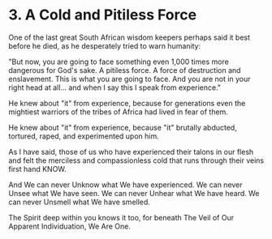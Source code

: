 # 3. A Cold and Pitiless Force

One of the last great South African wisdom keepers perhaps said it best before he died, as he desperately tried to warn humanity: 

"But now, you are going to face something even 1,000 times more dangerous for God's sake. A pitiless force. A force of destruction and enslavement. This is what you are going to face. And you are not in your right head at all... and when I say this I speak from experience."

He knew about "it" from experience, because for generations even the mightiest warriors of the tribes of Africa had lived in fear of them. 

He knew about "it" from experience, because "it" brutally abducted, tortured, raped, and experimented upon him. 

As I have said, those of us who have experienced their talons in our flesh and felt the merciless and compassionless cold that runs through their veins first hand KNOW.  

And We can never Unknow what We have experienced. We can never Unsee what We have seen. We can never Unhear what We have heard. We can never Unsmell what We have smelled. 

The Spirit deep within you knows it too, for beneath The Veil of Our Apparent Individuation, We Are One. 



